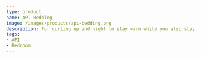 ```yaml
---
type: product
name: API Bedding
image: /images/products/api-bedding.png
description: For curling up and night to stay warm while you also stay connected.
tags:
- API
- Bedroom
---
```


